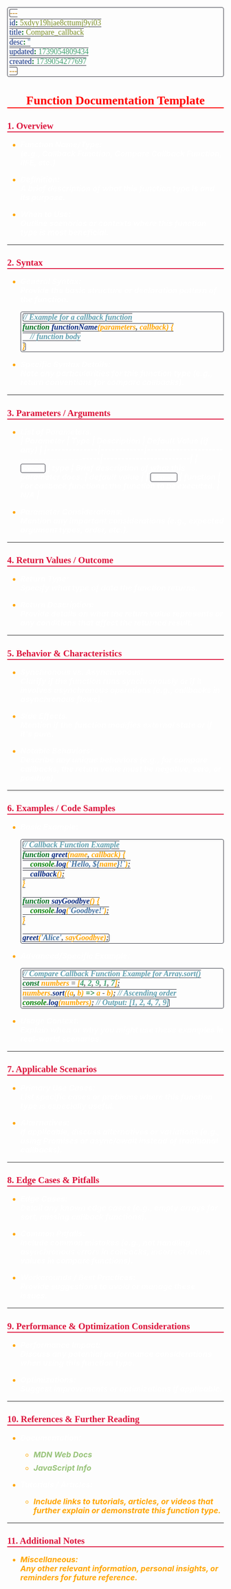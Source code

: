 ```yaml
---
id: 5xdyy19hjae8cttumj9yi03
title: Compare_callback
desc: ''
updated: 1739054809434
created: 1739054277697
---
```


<!--#region styles-->
<style>
    * {
        font-size: 18px;
    }
    h1 {
        color: red;
        font-weight: bold;
        border-bottom: 2px solid red;
        font-family: 'Algerian';
        text-align: center;
        font-size: 2em;
    }
    h2 {
        color: crimson;
        font-weight: bold;
        font-family: 'Algerian';
        border-bottom: 2px solid crimson;
        font-size: 1.5em;
    }
    h3 {
        color: rgb(255, 0, 127);
        font-weight: bold;
        text-decoration: underline;
        font-size: 1.2em;
        font-size: 1.2em;
    }
    h4 {
        color: rgb(0, 255, 255);
        font-weight: bold;
        text-decoration: underline;
        font-size: 1em;
    }
    h5 {
        color: darkblue;
        font-weight: bold;
        font-style: italic;
        font-size: 0.9em;
    }
    code {
        font-family: 'Cascadia Code';
        border: 1px solid #282a36;
        border-radius: 4px;
        padding: 1px 4px;
    }
    pre {
        font-family: 'Cascadia Code';
        border: 1px solid #282a36;
        border-radius: 4px;
        padding: 1px 4px;
    }
    p {
        font-style: 'Cascadia Code';
        color: white;
    }
    li {
        margin-bottom: 10px;
        font-style: italic;
        font-weight: bold;
        color: orange;
    }
    ul {
        margin-bottom: 10px;
        font-style: italic;
        font-weight: bold;
        color: orange;
    }
    b {
        font-weight: bold;
        color: rgb(255, 0, 0);
    }
    u {
        text-decoration: underline;
        font-weight: bold;
        font-style: italic;
    }
    a {
        color: #98c379;
        text-decoration: none;
    }
    a:hover {
        text-decoration: underline;
    }
    i {
        font-style: italic;
        color: yellow;
    }
    blockquote {
        background: rgba(255, 0, 127, 0.1); /* Light pink background */
        border-left: 5px solid rgb(255, 0, 127); /* Bold pink left border */
        padding: 10px 15px;
        margin: 10px 0;
        font-style: italic;
        font-weight: bold;
        color: white;
    }
</style>
<!--#endregion-->

# Function Documentation Template

## 1. Overview

-   **Function Name/Type:**  
    _(e.g., Callback Function, Compare Callback Function, IIFE, etc.)_

-   **Definition:**  
    A brief description of what this function type is and its purpose.

-   **When to Use:**  
    Outline scenarios or contexts where this function type is most beneficial.

---

## 2. Syntax

-   **General Syntax:**  
    Provide the basic structure or declaration pattern of the function.

    ```javascript
    // Example for a callback function
    function functionName(parameters, callback) {
        // function body
    }
    ```

-   **Specific Syntax Details:**  
    Note any particularities for this function type (e.g., return conventions for compare callbacks).

---

## 3. Parameters / Arguments

-   **List of Parameters:**  
    | Parameter | Type | Description | Default Value (if any) |
    |--------------|------------|-------------------------------------------|------------------------|
    | `param1` | _type_ | Brief description of what this parameter does. | _default value_ |
    | `callback` | _function_ | For callback functions: the function to be executed. | N/A |

-   **Parameter Considerations:**  
    Mention any important considerations (e.g., expected argument types, order, etc.).

---

## 4. Return Values / Outcome

-   **Return Type:**  
    Specify what type of data the function returns.

-   **Return Description:**  
    Provide details on what the return value represents or any conditions that affect the returned result.

---

## 5. Behavior & Characteristics

-   **Synchronous vs. Asynchronous:**  
    Clarify if the function runs synchronously or if it involves asynchronous operations (e.g., callbacks in asynchronous flows).

-   **Side Effects:**  
    Mention if the function modifies external state or if it's pure.

-   **Notable Behaviors:**  
    Describe any unique behaviors (e.g., for compare callbacks, the return value must be negative, zero, or positive).

---

## 6. Examples / Code Samples

-   **Basic Example:**

    ```javascript
    // Callback Function Example
    function greet(name, callback) {
        console.log(`Hello, ${name}!`);
        callback();
    }

    function sayGoodbye() {
        console.log('Goodbye!');
    }

    greet('Alice', sayGoodbye);
    ```

-   **Advanced/Specific Example:**

    ```javascript
    // Compare Callback Function Example for Array.sort()
    const numbers = [4, 2, 9, 1, 7];
    numbers.sort((a, b) => a - b); // Ascending order
    console.log(numbers); // Output: [1, 2, 4, 7, 9]
    ```

-   **Usage Context:**  
    Explain when or why you might use these examples in real-world scenarios.

---

## 7. Applicable Scenarios

-   **Primary Use Cases:**  
    List specific cases or problems where this function type is especially useful.

-   **Alternatives:**  
    If applicable, discuss alternatives or variations (e.g., using Promises or async/await instead of traditional callbacks).

---

## 8. Edge Cases & Pitfalls

-   **Edge Cases:**  
    Detail any known edge cases (e.g., empty arrays for sort, missing callback functions).

-   **Common Pitfalls:**  
    Include common mistakes (e.g., not handling asynchronous errors in callbacks, incorrect return values in compare functions).

-   **Workarounds / Best Practices:**  
    Provide suggestions to avoid or manage these issues.

---

## 9. Performance & Optimization Considerations

-   **Performance Impact:**  
    Discuss any potential performance considerations when using this function type.

-   **Optimizations:**  
    Suggest improvements or optimizations if applicable.

---

## 10. References & Further Reading

-   **Documentation:**

    -   [MDN Web Docs](https://developer.mozilla.org/)
    -   [JavaScript Info](https://javascript.info/)

-   **Tutorials / Articles:**
    -   _Include links to tutorials, articles, or videos that further explain or demonstrate this function type._

---

## 11. Additional Notes

-   **Miscellaneous:**  
    Any other relevant information, personal insights, or reminders for future reference.
